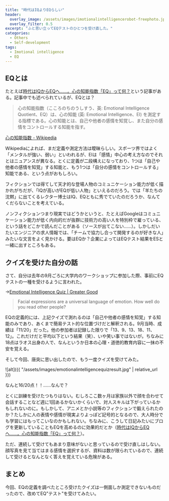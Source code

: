 ```yaml
---
title: "時代はIQよりEQらしい"
header:
  overlay_image: /assets/images/imotionalintelligencerobot-freephoto.jpg
  overlay_filter: 0.5
excerpt: "ふと思い立ってEQテストのひとつを受け直した。"
categories:
  - Others
  - Self-development
tags:
  - Imotional intelligence
  - EQ
---
```


## EQとは

たとえば[時代はIQからEQへ……。心の知能指数「EQ」って何？](https://kodomo-manabi-labo.net/iq-eq)という記事がある。記事中でも述べられているが、EQとは？

>心の知能指数（こころのちのうしすう、英: Emotional Intelligence Quotient、EQ）は、心の知能 (英: Emotional Intelligence、EI) を測定する指標である。心の知能とは、自己や他者の感情を知覚し、また自分の感情をコントロールする知能を指す。

[心の知能指数 - Wikipedia](https://ja.wikipedia.org/wiki/%E5%BF%83%E3%81%AE%E7%9F%A5%E8%83%BD%E6%8C%87%E6%95%B0)

Wikipediaによれば、まだ定義や測定方法は曖昧らしい。スポーツ界ではよく「メンタルが強い、弱い」といわれるが、EIは「感情」中心の考え方なのでそれとはニュアンスが異なる。とくに定義が二段構えになっており、1つは「自己や他者の感情を知覚」する知能と、もう1つは「自分の感情をコントロールする」知能である、という点がおもしろい。

フィクションでは得てして天才的な登場人物のコミュニケーション能力が低く描かれがちだが、「IQが高いがEQが低い人物」といえるのだろう。では「羊たちの沈黙」に出てくるレクター博士はIQ、EQともに秀でていたのだろうか、なんてくだらないことを考えている。

ノンフィクションつまり現実ではどうかというと、たとえばGoogleはコミュニケーション能力が低く内向的だが抜群に技術力の高い人を特別枠で雇っている、という話をどこかで読んだことがある（ソースが出てこない......）。しかしだいたいエンジニアの求人情報では、「チームで協力し合って開発するのが好きな人」みたいな文言をよく見かける。要はEQか？企業によってはEQテスト結果をESと一緒に出すところもある。

## クイズを受けた自分の話

さて、自分は去年の9月ごろに大学内のワークショップに参加した際、事前にEQテストの一種を受けるように言われた。

→[Emotional Intelligence Quiz \| Greater Good](https://greatergood.berkeley.edu/quizzes/ei_quiz)

>Facial expressions are a universal language of emotion. How well do you read other people?

EQの定義的には、上記クイズで測れるのは「自己や他者の感情を知覚」する知能のみであり、あくまで簡易テスト的な位置づけだと解釈される。9月当時、成績は「11/20」だった。他の参加者は記録した限りで「13、9、13、18、11、12」。これだけだと平均以下という結果（笑）、いや笑い事ではないが。ちなみに18点はラオス出身の人で、なんというか日本の心理・道徳的教育内容に一抹の不安を覚える。

そして今回、唐突に思い出したので、もう一度クイズを受けてみた。

![alt]({{ "/assets/images/emotionalintelligencequizresult.jpg" | relative_url }})

なんと16/20点！！......なんで？

とくに訓練を受けたつもりはない。むしろここ数ヶ月は家族以外で顔を合わせて会話することなど週に1回あるかないかくらいで、対人スキルは下がっているかもしれないのに。もしかして、アニメとか小説等のフィクションで鍛えられたのか？たしかに人の表情や感情が現実よりよっぽど記号的となるので、大人時分でも学習にはもってこいなのかもしれない。ちなみに、こうして日記みたいにブログを更新していることもEQを高めるのに効果的だとか（[時代はIQからEQへ……。心の知能指数「EQ」って何？](https://kodomo-manabi-labo.net/iq-eq)）。

ただ、連続して受けてもあまり意味がないと思っているので受け直しはしない。顔写真を見て当てはまる感情を選択するが、資料は数が限られているので、連続して受けるとなんとなく答えを覚えている危険がある。

## まとめ

今回、EQの定義を調べたところ受けたクイズは一側面しか測定できないものだったので、改めてEQ"テスト"を受けてみたい。
